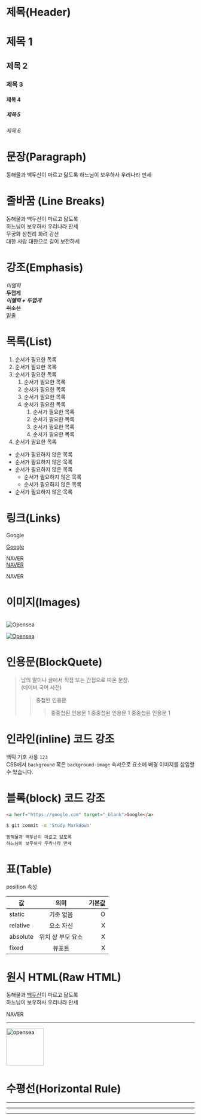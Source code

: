 # 제목(Header)

# 제목 1
## 제목 2
### 제목 3
#### 제목 4
##### 제목 5
###### 제목 6

# 문장(Paragraph)

동해물과 백두산이 마르고 닳도록 
하느님이 보우하사 우리나라 만세


# 줄바꿈 (Line Breaks)
<!-- 띄여쓰기 두번으로 줄바꿈 또는 <br/> -->

동해물과 백두산이 마르고 닳도록  
하느님이 보우하사 우리나라 만세  
무궁화 삼천리 화려 강산<br/>
대한 사람 대한으로 길이 보전하세


# 강조(Emphasis)

<!-- 기울림 _ㅌㅌㅌㅌ_ -->
_이텔릭_  
**두껍게**  
**_이텔릭 + 두껍게_**  
~~취소선~~  
<u>밑줄</u>


# 목록(List)

1. 순서가 필요한 목록
1. 순서가 필요한 목록
1. 순서가 필요한 목록
    1. 순서가 필요한 목록
    1. 순서가 필요한 목록
    1. 순서가 필요한 목록
    1. 순서가 필요한 목록
        1. 순서가 필요한 목록
        1. 순서가 필요한 목록
        1. 순서가 필요한 목록
        1. 순서가 필요한 목록
1. 순서가 필요한 목록

- 순서가 필요하지 않은 목록
- 순서가 필요하지 않은 목록
- 순서가 필요하지 않은 목록
    - 순서가 필요하지 않은 목록
    - 순서가 필요하지 않은 목록
- 순서가 필요하지 않은 목록


# 링크(Links)

<a herf="https://google.com">Google</a>

[Google](https://google.com)

<a herf="https://naver.com" title="NAVER로 이동!">NAVER</a>  
[NAVER](https://naver.com "NAVER로 이동!")


<a herf="https://naver.com" title="NAVER로 이동!" traget="_blank">NAVER</a>  


# 이미지(Images)

![]()

![Opensea](https://i.seadn.io/gcs/files/006d983d45cf481dbc88362a416cec90.png?auto=format&dpr=1&w=1000)

[![Opensea](https://i.seadn.io/gcs/files/006d983d45cf481dbc88362a416cec90.png?auto=format&dpr=1&w=1000)](https://opensea.io/)

# 인용문(BlockQuete)

> 남의 말이나 글에서 직접 또는 간접으로 따온 문장.  
> (네이버 국어 사전)
>> 중첩된 인용문
>>> 중중첩된 인용문 1
>>> 중중첩된 인용문 1
>>> 중중첩된 인용문 1

# 인라인(inline) 코드 강조

백틱 기호 사용 `123`  
CSS에서 `background` 혹은 
`background-image` 속서으로 요소에 배경 
이미지를 삽입할 수 있습니다. 


# 블록(block) 코드 강조

```html
<a herf="https://google.com" target="_blank">Google</a>
```
```bash
$ git commit -m 'Study Markdown'

```
```plaintext
동해물과 백두산이 마르고 닳도록  
하느님이 보우하사 우리나라 만세 
```
# 표(Table)

position 속성

값 | 의미 | 기본값
--|:--:|--:
 static | 기준 없음 | O
relative | 요소 자신 | X
absolute | 위치 상 부모 요소 | X
fixed | 뷰포트 | X

# 원시 HTML(Raw HTML)

동해물과 <span style="text-decoration: underline;">백두산</span>이 마르고 닳도록</br>
하느님이 보우하사 우리나라 만세 

<a herf="https://naver.com" title="NAVER로 이동!" traget="_blank">NAVER</a>

--- 

<img width= "100" src ="https://i.seadn.io/gcs/files/006d983d45cf481dbc88362a416cec90.png?auto=format&dpr=1&w=1000" alt="opensea" />

# 수평선(Horizontal Rule)

---

***
___
